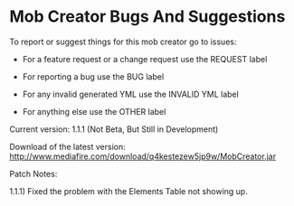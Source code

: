 # Mob Creator Bugs And Suggestions

To report or suggest things for this mob creator go to issues:

* For a feature request or a change request use the REQUEST label

* For reporting a bug use the BUG label

* For any invalid generated YML use the INVALID YML label

* For anything else use the OTHER label

Current version: 1.1.1 (Not Beta, But Still in Development)

Download of the latest version:
http://www.mediafire.com/download/q4kestezew5jp9w/MobCreator.jar


Patch Notes:


1.1.1) Fixed the problem with the Elements Table not showing up. 
